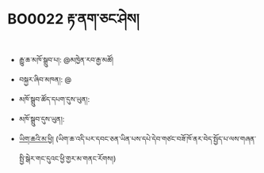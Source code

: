 # BO0022 རྟ་ནག་ཅང་ཤེས།
- རྒྱུ་ཆ་མཁོ་སྒྲུབ་པ།: @མཁྱེན་རབ་རྒྱ་མཚོ།
- བསྐྱར་ཞིབ་མཁན།: @
- མཁོ་སྒྲུབ་ཚོད་དཔག་དུས་ཡུན།: 
- མཁོ་སྒྲུབ་དུས་ཡུན།: 
- [ཡིག་ཆའི་མ་ཕྱི།](https://github.com/MonlamAI/BO0022/releases/download/0022/default.pdf)
(ཡིག་ཆ་འདི་པར་དབང་ཅན་ཡིན་པས་དཔེ་དེབ་གཙང་བཟོ་ཁོ་ནར་བེད་སྤྱོད་པ་ལས་གཞན་སྤྱི་སྒེར་གང་དུའང་ཕྱི་གྱར་མ་གནང་རོགས།)
